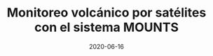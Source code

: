 ---
type: invited webinar
highlight: True
authors: ['Sébastien Valade']
title: "Monitoreo volcánico por satélites con el sistema MOUNTS"
event: seminar for INSIVUMEH (Instituto Nacional de Sismología Vulcanologia Meteorologia e Hidrología) + INETER (Instituto Nicaragüense de Estudios Territoriales)
event_url: None
location: None
address:
  city: online
  country: Guatemala/Nicaragua
date: 2020-06-16
all_day: False
---